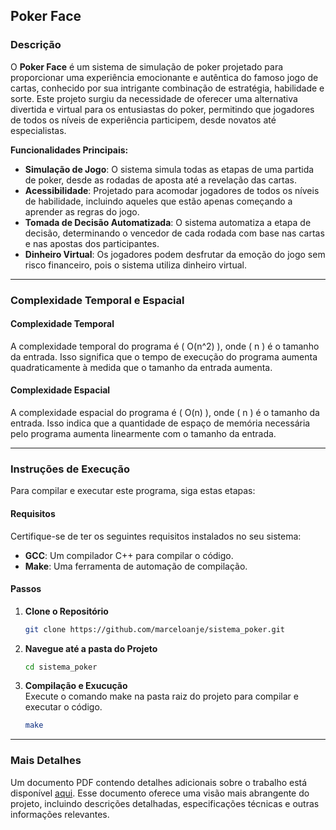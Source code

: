 ## Poker Face

### Descrição

O **Poker Face** é um sistema de simulação de poker projetado para proporcionar uma experiência emocionante e autêntica do famoso jogo de cartas, conhecido por sua intrigante combinação de estratégia, habilidade e sorte. Este projeto surgiu da necessidade de oferecer uma alternativa divertida e virtual para os entusiastas do poker, permitindo que jogadores de todos os níveis de experiência participem, desde novatos até especialistas.

**Funcionalidades Principais:**
- **Simulação de Jogo**: O sistema simula todas as etapas de uma partida de poker, desde as rodadas de aposta até a revelação das cartas.
- **Acessibilidade**: Projetado para acomodar jogadores de todos os níveis de habilidade, incluindo aqueles que estão apenas começando a aprender as regras do jogo.
- **Tomada de Decisão Automatizada**: O sistema automatiza a etapa de decisão, determinando o vencedor de cada rodada com base nas cartas e nas apostas dos participantes.
- **Dinheiro Virtual**: Os jogadores podem desfrutar da emoção do jogo sem risco financeiro, pois o sistema utiliza dinheiro virtual.

---

### Complexidade Temporal e Espacial

#### Complexidade Temporal

A complexidade temporal do programa é \( O(n^2) \), onde \( n \) é o tamanho da entrada. Isso significa que o tempo de execução do programa aumenta quadraticamente à medida que o tamanho da entrada aumenta.

#### Complexidade Espacial

A complexidade espacial do programa é \( O(n) \), onde \( n \) é o tamanho da entrada. Isso indica que a quantidade de espaço de memória necessária pelo programa aumenta linearmente com o tamanho da entrada.

---

### Instruções de Execução

Para compilar e executar este programa, siga estas etapas:

#### Requisitos

Certifique-se de ter os seguintes requisitos instalados no seu sistema:

- **GCC**: Um compilador C++ para compilar o código.
- **Make**: Uma ferramenta de automação de compilação.

#### Passos

1. **Clone o Repositório**
   ```bash
   git clone https://github.com/marceloanje/sistema_poker.git
   ```

2. **Navegue até a pasta do Projeto**
   ```bash
   cd sistema_poker
   ```

3. **Compilação e Exucução**       
   Execute o comando make na pasta raiz do projeto para compilar e executar o código.
   ```bash
   make
   ```

---

### Mais Detalhes

Um documento PDF contendo detalhes adicionais sobre o trabalho está disponível [aqui](https://github.com/marceloanje/sistema_poker/blob/main/Documentacao.pdf). Esse documento oferece uma visão mais abrangente do projeto, incluindo descrições detalhadas, especificações técnicas e outras informações relevantes.
